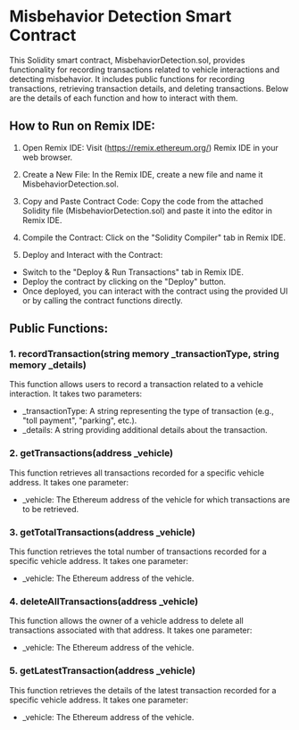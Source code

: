 # Misbehavior Detection Smart Contract
This Solidity smart contract, MisbehaviorDetection.sol, provides functionality for recording transactions related to vehicle interactions and detecting misbehavior. It includes public functions for recording transactions, retrieving transaction details, and deleting transactions. Below are the details of each function and how to interact with them.

## How to Run on Remix IDE:
1. Open Remix IDE: Visit (https://remix.ethereum.org/) Remix IDE in your web browser.

2. Create a New File: In the Remix IDE, create a new file and name it MisbehaviorDetection.sol.

3. Copy and Paste Contract Code: Copy the code from the attached Solidity file (MisbehaviorDetection.sol) and paste it into the editor in Remix IDE.

4. Compile the Contract: Click on the "Solidity Compiler" tab in Remix IDE.

5. Deploy and Interact with the Contract:
 - Switch to the "Deploy & Run Transactions" tab in Remix IDE.
 - Deploy the contract by clicking on the "Deploy" button.
 - Once deployed, you can interact with the contract using the provided UI or by calling the contract functions directly.
## Public Functions:
### 1. recordTransaction(string memory _transactionType, string memory _details)
This function allows users to record a transaction related to a vehicle interaction. It takes two parameters:

 - _transactionType: A string representing the type of transaction (e.g., "toll payment", "parking", etc.).
 - _details: A string providing additional details about the transaction.

### 2. getTransactions(address _vehicle)
This function retrieves all transactions recorded for a specific vehicle address. It takes one parameter:

 - _vehicle: The Ethereum address of the vehicle for which transactions are to be retrieved.

### 3. getTotalTransactions(address _vehicle)
This function retrieves the total number of transactions recorded for a specific vehicle address. It takes one parameter:

 - _vehicle: The Ethereum address of the vehicle.

### 4. deleteAllTransactions(address _vehicle)
This function allows the owner of a vehicle address to delete all transactions associated with that address. It takes one parameter:

- _vehicle: The Ethereum address of the vehicle.

### 5. getLatestTransaction(address _vehicle)
This function retrieves the details of the latest transaction recorded for a specific vehicle address. It takes one parameter:

- _vehicle: The Ethereum address of the vehicle.

